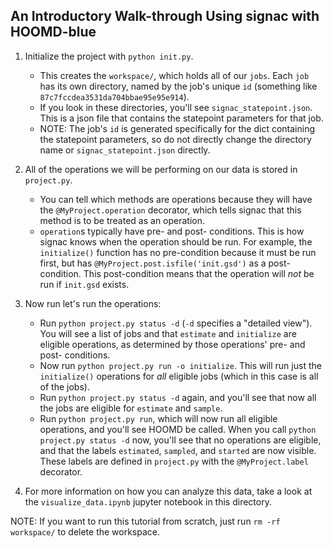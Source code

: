 ## An Introductory Walk-through Using signac with HOOMD-blue

1. Initialize the project with `python init.py`.
    - This creates the `workspace/`, which holds all of our `jobs`. Each `job` has its own directory, named by the job's unique `id` (something like `87c7fccdea3531da704bbae95e95e914`).
    - If you look in these directories, you'll see `signac_statepoint.json`. This is a json file that contains the statepoint parameters for that job.
    - NOTE: The job's `id` is generated specifically for the dict containing the statepoint parameters, so do not directly change the directory name or `signac_statepoint.json` directly.

2. All of the operations we will be performing on our data is stored in `project.py`.
    - You can tell which methods are operations because they will have the `@MyProject.operation` decorator, which tells signac that this method is to be treated as an operation.
    - `operation`s typically have pre- and post- conditions. This is how signac knows when the operation should be run. For example, the `initialize()` function has no pre-condition because it must be run first, but has `@MyProject.post.isfile('init.gsd')` as a post-condition. This post-condition means that the operation will *not* be run if `init.gsd` exists.

3. Now run let's run the operations:
    - Run `python project.py status -d` (`-d` specifies a "detailed view"). You will see a list of jobs and that `estimate` and `initialize` are eligible operations, as determined by those operations' pre- and post- conditions.
    - Now run `python project.py run -o initialize`. This will run just the `initialize()` operations for *all* eligible jobs (which in this case is all of the jobs).
    - Run `python project.py status -d` again, and you'll see that now all the jobs are eligible for `estimate` and `sample`.
    - Run `python project.py run`, which will now run all eligible operations, and you'll see HOOMD be called. When you call `python project.py status -d` now, you'll see that no operations are eligible, and that the labels `estimated`, `sampled`, and `started` are now visible. These labels are defined in `project.py` with the `@MyProject.label` decorator.

4. For more information on how you can analyze this data, take a look at the `visualize_data.ipynb` jupyter notebook in this directory.

NOTE: If you want to run this tutorial from scratch, just run `rm -rf workspace/` to delete the workspace.
